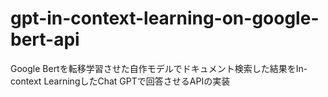 # gpt-in-context-learning-on-google-bert-api
Google Bertを転移学習させた自作モデルでドキュメント検索した結果をIn-context LearningしたChat GPTで回答させるAPIの実装
